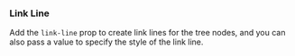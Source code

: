 ### Link Line

Add the `link-line` prop to create link lines for the tree nodes, and you can also pass a value to specify the style of the link line.
